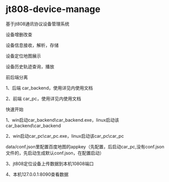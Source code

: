 # jt808-device-manage
基于jt808通讯协议设备管理系统 

设备增删改查

设备信息接收，解析，存储

设备定位地图展示

设备历史轨迹查询，播放

前后端分离

1、后端 car_backend，使用详见内使用文档

2、前端 car_pc，使用详见内使用文档


快速开始

1、win启动car_backend\car_backend.exe，linux启动该car_backend\car_backend

2、win启动car_pc\car_pc.exe，linux启动该car_pc\car_pc

data/conf.json里配置百度地图的appkey（先配置，后启动car_pc,没有conf.json文件的，先启动生成默认conf.json，在配置启动）

3、jt808定位设备上传数据到本机10808端口

4、本机127.0.0.1:8090查看数据

